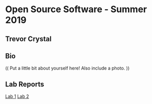 # Open Source Software - Summer 2019
## Trevor Crystal

## Bio
(( Put a little bit about yourself here! Also include a photo. ))

## Lab Reports
[Lab 1](labs/lab-01/report.md)
[Lab 2](labs/lab-02/report.md)